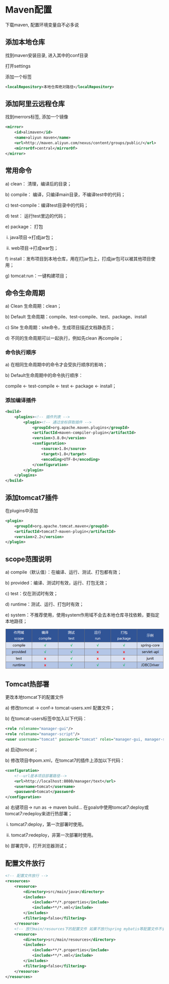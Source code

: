 # Maven配置

下载maven, 配置环境变量自不必多说

## 添加本地仓库

找到maven安装目录, 进入其中的conf目录

打开settings

添加一个标签

```xml
<localRepository>本地仓库绝对路径</localRepository>
```

## 添加阿里云远程仓库

找到merrors标签, 添加一个镜像

```xml
<mirror>
    <id>alimaven</id>
    <name>aliyun maven</name>
    <url>http://maven.aliyun.com/nexus/content/groups/public/</url>
    <mirrorOf>central</mirrorOf>
</mirror>
```

## 常用命令

a)   clean：       清理，编译后的目录；

b)   compile：    编译，只编译main目录，不编译test中的代码；

c)   test-compile：编译test目录中的代码；

d)   test：        运行test里边的代码；

e)   package：    打包

​             i.     java项目->打成jar包；

​            ii.     web项目->打成war包；

f)    install：发布项目到本地仓库，用在打jar包上，打成jar包可以被其他项目使用；

g)   tomcat:run：一键构建项目；



## 命令生命周期

a)   Clean    生命周期：clean；

b)   Default   生命周期：compile、test-compile、test、package、install

c)   Site      生命周期：site命令，生成项目描述文档静态页；

d)   不同的生命周期可以一起执行，例如先clean 再compile；

###  命令执行顺序

a)   在相同生命周期中的命令才会受执行顺序的影响；

b)   Default生命周期中的命令执行顺序：

compile <- test-compile <- test <- package <- install；

### 添加编译插件

```xml
<build>
    <plugins><!-- 插件列表 -->
        <plugin><!-- 通过坐标获取插件 -->
            <groupId>org.apache.maven.plugins</groupId>
            <artifactId>maven-compiler-plugin</artifactId>
            <version>3.8.0</version>
            <configuration>
                <source>1.8</source>
                <target>1.8</target>
                <encoding>UTF-8</encoding>
            </configuration>
        </plugin>
    </plugins>
</build>
```

## 添加tomcat7插件

在plugins中添加

```xml
<plugin>
    <groupId>org.apache.tomcat.maven</groupId>
    <artifactId>tomcat7-maven-plugin</artifactId>
    <version>2.2</version>
</plugin>
```

## scope范围说明

a)   compile（默认值）：在编译、运行、测试、打包都有效；

b)   provided：编译、测试时有效，运行、打包无效；

c)   test：仅在测试时有效；

d)   runtime：测试、运行、打包时有效；

e)   system：不推荐使用，使用system作用域不会去本地仓库寻找依赖，要指定本地路径；

![image-20191105175551920](https://raw.githubusercontent.com/jssda/picbed/master/image-20191105175551920.png)

## Tomcat热部署

更改本地tomcat下的配置文件

a)   修改tomcat -> conf-> tomcat-users.xml 配置文件；

b)   在tomcat-users标签中加入以下代码：

```xml
<role rolename="manager-gui"/>
<role rolename="manager-script"/>
<user username="tomcat" password="tomcat" roles="manager-gui, manager-script"/>
```

a)   启动tomcat；

b)   修改项目中pom.xml，在tomcat7的插件上添加以下代码：

```xml
<configuration>
    <!--url是本项目部署路径-->
    <url>http://localhost:8080/manager/text</url>
    <username>tomcat</username>
    <password>tomcat</password>
</configuration>
```

a)   右键项目-> run as -> maven build… 在goals中使用tomcat7:deploy或tomcat7:redeploy来进行热部署；

​             i.     tomcat7:deploy，第一次部署时使用。

​            ii.     tomcat7:redeploy，非第一次部署时使用。

b)   部署完毕，打开浏览器测试；

## 配置文件放行

```xml
<!-- 配置文件放行 -->
<resources>
    <resource>
        <directory>src/main/java</directory>
        <includes>
            <include>**/*.properties</include>
            <include>**/*.xml</include>
        </includes>
        <filtering>false</filtering>
    </resource>
    <!-- 放行main/resources下的配置文件 如果不放行spring mybatis等配置文件不会被打到包里从而导致错误 -->
    <resource>
        <directory>src/main/resources</directory>
        <includes>
            <include>**/*.properties</include>
            <include>**/*.xml</include>
        </includes>
        <filtering>false</filtering>
    </resource>
</resources>
```

